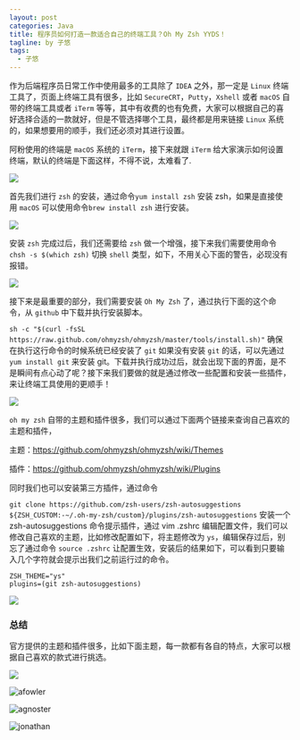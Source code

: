 ```yaml
---
layout: post
categories: Java
title: 程序员如何打造一款适合自己的终端工具？Oh My Zsh YYDS！
tagline: by 子悠
tags: 
  - 子悠
---
```


作为后端程序员日常工作中使用最多的工具除了 `IDEA` 之外，那一定是 `Linux` 终端工具了，页面上终端工具有很多，比如 `SecureCRT`，`Putty`，`Xshell` 或者 `macOS` 自带的终端工具或者 `iTerm` 等等，其中有收费的也有免费，大家可以根据自己的喜好选择合适的一款就好，但是不管选择哪个工具，最终都是用来链接 `Linux` 系统的，如果想要用的顺手，我们还必须对其进行设置。

<!--more-->

阿粉使用的终端是 `macOS` 系统的 `iTerm`，接下来就跟 `iTerm` 给大家演示如何设置终端，默认的终端是下面这样，不得不说，太难看了.

![](https://tva1.sinaimg.cn/large/e6c9d24egy1h1pr02f3kej21eg0dk404.jpg)

首先我们进行 `zsh` 的安装，通过命令`yum install zsh` 安装 zsh，如果是直接使用 `macOS` 可以使用命令`brew install zsh` 进行安装。

![](https://tva1.sinaimg.cn/large/e6c9d24egy1h1pr1l7arnj21gn0u0ae9.jpg)

安装 `zsh` 完成过后，我们还需要给 `zsh` 做一个增强，接下来我们需要使用命令`chsh -s $(which zsh)` 切换 `shell` 类型，如下，不用关心下面的警告，必现没有报错。

![](https://tva1.sinaimg.cn/large/e6c9d24egy1h1pr4ccy5uj20pq07at9a.jpg)

接下来是最重要的部分，我们需要安装 `Oh My Zsh` 了，通过执行下面的这个命令，从 `github` 中下载并执行安装脚本。

`sh -c "$(curl -fsSL https://raw.github.com/ohmyzsh/ohmyzsh/master/tools/install.sh)"` 确保在执行这行命令的时候系统已经安装了 `git` 如果没有安装 `git` 的话，可以先通过`yum install git` 来安装 git。下载并执行成功过后，就会出现下面的界面，是不是瞬间有点心动了呢？接下来我们要做的就是通过修改一些配置和安装一些插件，来让终端工具使用的更顺手！

![](https://tva1.sinaimg.cn/large/e6c9d24egy1h1prac3jt6j210q0u0q7i.jpg)

`oh my zsh` 自带的主题和插件很多，我们可以通过下面两个链接来查询自己喜欢的主题和插件，

主题：https://github.com/ohmyzsh/ohmyzsh/wiki/Themes

插件：https://github.com/ohmyzsh/ohmyzsh/wiki/Plugins

同时我们也可以安装第三方插件，通过命令

`git clone https://github.com/zsh-users/zsh-autosuggestions ${ZSH_CUSTOM:-~/.oh-my-zsh/custom}/plugins/zsh-autosuggestions` 安装一个 zsh-autosuggestions 命令提示插件，通过 vim .zshrc 编辑配置文件，我们可以修改自己喜欢的主题，比如修改配置如下，将主题修改为 `ys`，编辑保存过后，别忘了通过命令 `source .zshrc` 让配置生效，安装后的结果如下，可以看到只要输入几个字符就会提示出我们之前运行过的命令。

```shell
ZSH_THEME="ys"
plugins=(git zsh-autosuggestions)
```

![](https://tva1.sinaimg.cn/large/e6c9d24egy1h1ps9ptzvpj20m60a63z5.jpg)

### 总结

官方提供的主题和插件很多，比如下面主题，每一款都有各自的特点，大家可以根据自己喜欢的款式进行挑选。

![](https://user-images.githubusercontent.com/49100982/108254738-764b8700-716c-11eb-9a59-4deb8c8c6193.jpg)





![afowler](https://user-images.githubusercontent.com/49100982/108254744-777cb400-716c-11eb-9407-1463775bbc25.jpg)



![agnoster](https://user-images.githubusercontent.com/49100982/108254745-777cb400-716c-11eb-800a-a8cfa612253f.jpg)



![jonathan](https://user-images.githubusercontent.com/49100982/108254860-8c594780-716c-11eb-8f8b-be04d4943216.jpg)
